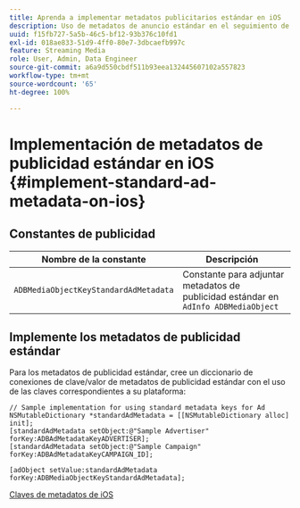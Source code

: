 ```yaml
---
title: Aprenda a implementar metadatos publicitarios estándar en iOS
description: Uso de metadatos de anuncio estándar en el seguimiento de anuncios en iOS.
uuid: f15fb727-5a5b-46c5-bf12-93b376c10fd1
exl-id: 018ae833-51d9-4ff0-80e7-3dbcaefb997c
feature: Streaming Media
role: User, Admin, Data Engineer
source-git-commit: a6a9d550cbdf511b93eea132445607102a557823
workflow-type: tm+mt
source-wordcount: '65'
ht-degree: 100%

---
```


# Implementación de metadatos de publicidad estándar en iOS {#implement-standard-ad-metadata-on-ios}

## Constantes de publicidad

| Nombre de la constante | Descripción   |
|---|---|
| `ADBMediaObjectKeyStandardAdMetadata` | Constante para adjuntar metadatos de publicidad estándar en `AdInfo ADBMediaObject` |

## Implemente los metadatos de publicidad estándar

Para los metadatos de publicidad estándar, cree un diccionario de conexiones de clave/valor de metadatos de publicidad estándar con el uso de las claves correspondientes a su plataforma:

```
// Sample implementation for using standard metadata keys for Ad 
NSMutableDictionary *standardAdMetadata = [[NSMutableDictionary alloc] init]; 
[standardAdMetadata setObject:@"Sample Advertiser" forKey:ADBAdMetadataKeyADVERTISER]; 
[standardAdMetadata setObject:@"Sample Campaign" forKey:ADBAdMetadataKeyCAMPAIGN_ID]; 
 
[adObject setValue:standardAdMetadata forKey:ADBMediaObjectKeyStandardAdMetadata];
```

[Claves de metadatos de iOS](/help/use-cases/track-av-playback/impl-std-metadata/ios-metadata-keys.md)
